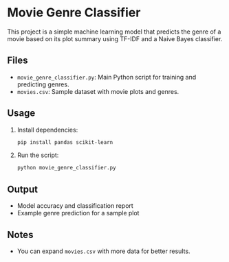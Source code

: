 # Movie Genre Classifier

This project is a simple machine learning model that predicts the genre of a movie based on its plot summary using TF-IDF and a Naive Bayes classifier.

## Files
- `movie_genre_classifier.py`: Main Python script for training and predicting genres.
- `movies.csv`: Sample dataset with movie plots and genres.

## Usage
1. Install dependencies:
   ```bash
   pip install pandas scikit-learn
   ```
2. Run the script:
   ```bash
   python movie_genre_classifier.py
   ```

## Output
- Model accuracy and classification report
- Example genre prediction for a sample plot

## Notes
- You can expand `movies.csv` with more data for better results.

